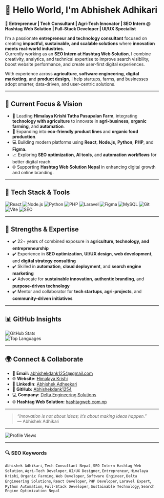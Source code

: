 # 👋 Hello World, I'm Abhishek Adhikari  

🔹 **Entrepreneur | Tech Consultant | Agri-Tech Innovator | SEO Intern @ Hashtag Web Solution | Full-Stack Developer | UI/UX Specialist**  

I’m a passionate **entrepreneur and technology consultant** focused on creating **impactful, sustainable, and scalable solutions** where **innovation meets real-world industries**.  
Currently working as an **SEO Intern at Hashtag Web Solution**, I combine creativity, analytics, and technical expertise to improve search visibility, boost website performance, and create user-first digital experiences.  

With experience across **agriculture**, **software engineering**, **digital marketing**, and **product design**, I help startups, farms, and businesses adopt smarter, data-driven, and user-centric solutions.  

---

## 🚀 Current Focus & Vision  
- 🏢 Leading **Himalaya Krishi Tatha Pasupalan Farm**, integrating **technology with agriculture** to innovate in **agri-business**, **organic farming**, and **automation**.  
- 🌱 Expanding into **eco-friendly product lines** and **organic food production**.  
- 💻 Building modern platforms using **React**, **Node.js**, **Python**, **PHP**, and **Figma**.  
- 📈 Exploring **SEO optimization**, **AI tools**, and **automation workflows** for better digital reach.  
- 🌐 Supporting **Hashtag Web Solution Nepal** in enhancing digital growth and online branding.  

---

## 🧰 Tech Stack & Tools  
![React](https://img.shields.io/badge/-React-61DAFB?style=flat&logo=react&logoColor=000)
![Node.js](https://img.shields.io/badge/-Node.js-339933?style=flat&logo=node.js&logoColor=white)
![Python](https://img.shields.io/badge/-Python-3776AB?style=flat&logo=python&logoColor=white)
![PHP](https://img.shields.io/badge/-PHP-777BB4?style=flat&logo=php&logoColor=white)
![Laravel](https://img.shields.io/badge/-Laravel-FF2D20?style=flat&logo=laravel&logoColor=white)
![Figma](https://img.shields.io/badge/-Figma-F24E1E?style=flat&logo=figma&logoColor=white)
![MySQL](https://img.shields.io/badge/-MySQL-4479A1?style=flat&logo=mysql&logoColor=white)
![Git](https://img.shields.io/badge/-Git-F05032?style=flat&logo=git&logoColor=white)
![Vite](https://img.shields.io/badge/-Vite-646CFF?style=flat&logo=vite&logoColor=white)
![SEO](https://img.shields.io/badge/-SEO-4285F4?style=flat&logo=google&logoColor=white)

---

## 🎯 Strengths & Expertise  
- ✔️ 22+ years of combined exposure in **agriculture, technology, and entrepreneurship**  
- ✔️ Experience in **SEO optimization**, **UI/UX design**, **web development**, and **digital strategy consulting**  
- ✔️ Skilled in **automation**, **cloud deployment**, and **search engine marketing**  
- ✔️ Advocate for **sustainable innovation**, **authentic branding**, and **purpose-driven technology**  
- ✔️ Mentor and collaborator for **tech startups**, **agri-projects**, and **community-driven initiatives**

---

## 📊 GitHub Insights  
![GitHub Stats](https://github-readme-stats.vercel.app/api?username=WHOISABHISHEKADHIKARI&show_icons=true&theme=tokyonight)  
![Top Languages](https://github-readme-stats.vercel.app/api/top-langs/?username=WHOISABHISHEKADHIKARIlayout=compact&theme=tokyonight)  

---

## 🌍 Connect & Collaborate  
- 📧 **Email:** [abhishekdank1254@gmail.com](mailto:abhishekdank1254@gmail.com)  
- 🌐 **Website:** [Himalaya Krishi](https://krishihimalaya.com)  
- 💼 **LinkedIn:** [Abhishek Adheekari](https://www.linkedin.com/in/adheekariabhishek/)  
- 🐙 **GitHub:** [Abhishekdank1254](https://github.com/Abhishekdank1254)  
- 💻 **Company:** [Delta Engineering Solutions](https://deltaengineeringsolution.com)  
- 🌐 **Hashtag Web Solution:** [hashtagweb.com.np](https://hashtagweb.com.np)  

---

> *“Innovation is not about ideas; it’s about making ideas happen.”*  
> — Abhishek Adhikari  

---

![Profile Views](https://komarev.com/ghpvc/?username=Abhishekdank1254&color=blue&style=flat)

---

### 🔍 SEO Keywords  
`Abhishek Adhikari`, `Tech Consultant Nepal`, `SEO Intern Hashtag Web Solution`, `Agri-Tech Developer`, `UI/UX Designer`, `Entrepreneur`, `Himalaya Krishi`, `Organic Farming`, `Web Developer`, `Software Engineer`, `Delta Engineering Solutions`, `React Developer`, `PHP Developer`, `Laravel Expert`, `Python Automation`, `Full-Stack Developer`, `Sustainable Technology`, `Search Engine Optimization Nepal`
